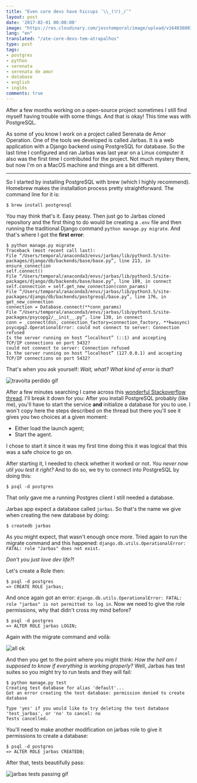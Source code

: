 ```yaml
---
title: "Even core devs have hiccups ¯\\_(ツ)_/¯"
layout: post
date: '2017-02-01 00:00:00'
image: "https://res.cloudinary.com/jesstemporal/image/upload/v1640360836/covers/tutorial_gfgm5n.png"
lang: "en"
translated: "/ate-core-devs-tem-atrapalhos"
type: post
tags:
- postgres
- python
- serenata
- serenata de amor
- database
- english
- inglês
comments: true
---
```


After a few months working on a open-source project sometimes I still find myself having trouble with some things. And that is okay! This time was with PostgreSQL.

As some of you know I work on a project called Serenata de Amor Operation. One of the tools we developed is called Jarbas. It is a web application with a Django backend using PostgreSQL for database. So the last time I configured and ran Jarbas was last year on a Linux computer it also was the first time I contributed for the project. Not much mystery there, but now I'm on a MacOS machine and things are a bit different.

---

So I started by installing PostgreSQL with brew (which I highly recommend). Homebrew makes the installation process pretty straightforward. The command line for it is:

```console
$ brew install postgresql
```

You may think that's it. Easy peasy. Then just go to Jarbas cloned repository and the first thing to do would be creating a `.env` file and then running the traditional Django command `python manage.py migrate`. And that's where I got the **first error**:

```
$ python manage.py migrate
Traceback (most recent call last):
File “/Users/temporal/anaconda3/envs/jarbas/lib/python3.5/site-packages/django/db/backends/base/base.py”, line 213, in ensure_connection
self.connect()
File “/Users/temporal/anaconda3/envs/jarbas/lib/python3.5/site-packages/django/db/backends/base/base.py”, line 189, in connect
self.connection = self.get_new_connection(conn_params)
File “/Users/temporal/anaconda3/envs/jarbas/lib/python3.5/site-packages/django/db/backends/postgresql/base.py”, line 176, in get_new_connection
connection = Database.connect(**conn_params)
File “/Users/temporal/anaconda3/envs/jarbas/lib/python3.5/site-packages/psycopg2/__init__.py”, line 130, in connect
conn = _connect(dsn, connection_factory=connection_factory, **kwasync)
psycopg2.OperationalError: could not connect to server: Connection refused
Is the server running on host “localhost” (::1) and accepting
TCP/IP connections on port 5432?
could not connect to server: Connection refused
Is the server running on host “localhost” (127.0.0.1) and accepting
TCP/IP connections on port 5432?
```

That's when you ask yourself: _Wait, what? What kind of error is that_?


![travolta perdido gif](https://media.giphy.com/media/6uGhT1O4sxpi8/giphy.gif)

After a few minutes searching I came across this [wonderful Stackoverflow thread](https://stackoverflow.com/a/28249245). I'll break it down for you: After you install PostgreSQL probably (like me), you'll have to start the service **and** initialize a database for you to use. I won't copy here the steps described on the thread but there you'll see it gives you two choices at a given moment:

 - Either load the launch agent;
 - Start the agent.

I chose to start it since it was my first time doing this it was logical that this was a safe choice to go on.

After starting it, I needed to check whether it worked or not. _You never now util you test it right?_ And to do so, we try to connect into PostgreSQL by doing this:

```console
$ psql -d postgres
```

That only gave me a running Postgres client I still needed a database.

Jarbas app expect a database called `jarbas`. So that's the name we give when creating the new database by doing:

```console
$ createdb jarbas
```

As you might expect, that wasn't enough once more. Tried again to run the migrate command and this happened: `django.db.utils.OperationalError: FATAL: role "Jarbas" does not exist.`

_Don't you just love dev life?!_

Let's create a Role then:

```
$ psql -d postgres
=> CREATE ROLE jarbas;
```

And once again got an error: `django.db.utils.OperationalError: FATAL: role "jarbas" is not permitted to log in`. Now we need to give the role permissions, why that didn't cross my mind before?

```
$ psql -d postgres
=> ALTER ROLE jarbas LOGIN;
```

Again with the migrate command and voilà:

![all ok](https://i.imgur.com/2nhYU2P.png)

And then you get to the point where you might think: _How the hell am I supposed to know if everything is working properly?_ Well, Jarbas has test suites so you might try to run tests and they will fail:

```
$ python manage.py test                                         
Creating test database for alias 'default'...
Got an error creating the test database: permission denied to create database

Type 'yes' if you would like to try deleting the test database 'test_jarbas', or 'no' to cancel: no
Tests cancelled.
```

You'll need to make another modification on jarbas role to give it permissions to create a database:

```
$ psql -d postgres
=> ALTER ROLE jarbas CREATEDB;
```

After that, tests beautifully pass:

![jarbas tests passing gif](https://media.giphy.com/media/xUA7bjcqhnBpgOvHig/giphy.gif)
